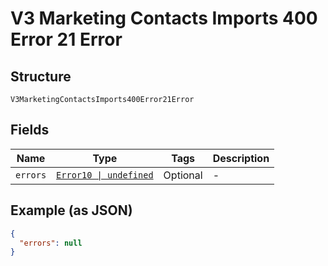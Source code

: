 
# V3 Marketing Contacts Imports 400 Error 21 Error

## Structure

`V3MarketingContactsImports400Error21Error`

## Fields

| Name | Type | Tags | Description |
|  --- | --- | --- | --- |
| `errors` | [`Error10 \| undefined`](../../doc/models/error-10.md) | Optional | - |

## Example (as JSON)

```json
{
  "errors": null
}
```

